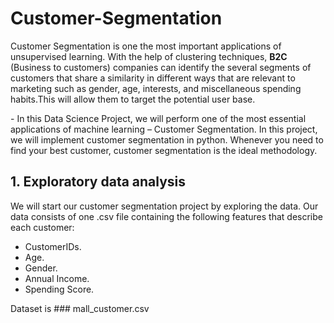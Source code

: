 Customer-Segmentation
========================


Customer Segmentation is one the most important applications of unsupervised learning. With the help of clustering techniques, **B2C** (Business to customers) companies can identify the several segments of customers that share a similarity in different ways that are relevant to marketing such as gender, age, interests, and miscellaneous spending habits.This will allow them to target the potential user base. 

\- In this Data Science Project, we will perform one of the most essential applications of machine learning – Customer Segmentation. In this project, we will implement customer segmentation in python. Whenever you need to find your best customer, customer segmentation is the ideal methodology.


**1. Exploratory data analysis**
-------------------------------
We will start our customer segmentation project by exploring the data. Our data consists of one .csv file containing the following features that describe each customer:
* CustomerIDs. 
* Age.
* Gender.
* Annual Income.
* Spending Score.

Dataset is ### mall_customer.csv

